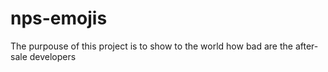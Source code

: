# nps-emojis
The purpouse of this project is to show to the world how bad are the after-sale developers

